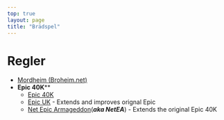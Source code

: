 ```yaml
---
top: true
layout: page
title: "Brädspel"
---
```


# Regler
* [Mordheim (Broheim.net)](https://broheim.net/)
* **Epic 40K****
  * [Epic 40K](https://miniwars.co.uk/epic-40k/rules/)
  * [Epic UK](http://epic-uk.co.uk/wp/rules/) - Extends and improves orignal Epic
  * [Net Epic Armageddon](https://www.net-armageddon.org/)(***aka NetEA***) - Extends the original Epic 40K
